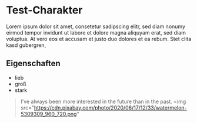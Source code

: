 # Test-Charakter
Lorem ipsum dolor sit amet, consetetur sadipscing elitr, sed diam nonumy eirmod tempor invidunt ut labore et dolore magna aliquyam erat, sed diam voluptua. At vero eos et accusam et justo duo dolores et ea rebum. Stet clita kasd gubergren,
## Eigenschaften
* lieb
* groß
* stark
> I’ve always been more interested
> in the future than in the past.
<img src="https://cdn.pixabay.com/photo/2020/06/17/12/33/watermelon-5309309_960_720.png"
